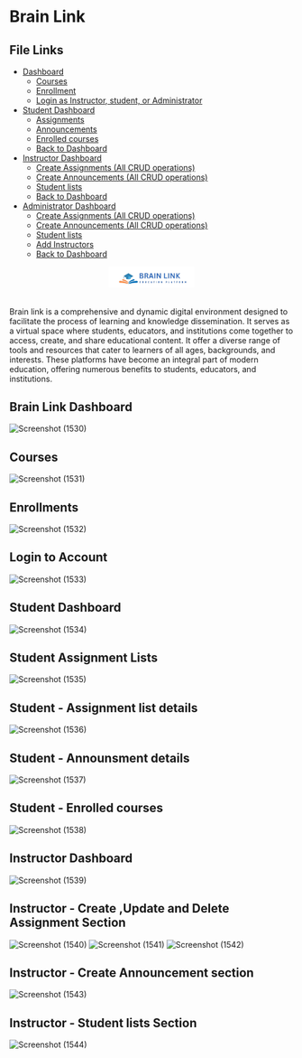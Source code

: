 # Brain Link  

## File Links

- [Dashboard](#dashboard)
  - [Courses](#courses)
  - [Enrollment](#enrollment)
  - [Login as Instructor, student, or Administrator](#login)
- [Student Dashboard](#dashboard)
  - [Assignments](#assignmets)
  - [Announcements](#announcements)
  - [Enrolled courses](#Enrolled)
  - [Back to Dashboard](#BacktToDash)
- [Instructor Dashboard](#dashboard)
  - [Create Assignments (All CRUD operations)](#assignmets)
  - [Create Announcements (All CRUD operations)](#announcements)
  - [Student lists](#Enrolled)
  - [Back to Dashboard](#BacktToDash)
- [Administrator Dashboard](#dashboard)
  - [Create Assignments (All CRUD operations)](#assignmets)
  - [Create Announcements (All CRUD operations)](#announcements)
  - [Student lists](#Enrolled)
  - [Add Instructors](#Instructor)
  - [Back to Dashboard](#BacktToDash)

<div align="center" > 
<img width="30%" src="https://github.com/Payalsahuj/Brain-Link-Angular/blob/main/experiment/src/assets/Image/Brain_Link.png"><br><br>

<p align="left">Brain link is a comprehensive and dynamic digital environment designed to facilitate the process of learning and knowledge dissemination. It serves as a virtual space where students, educators, and institutions come together to access, create, and share educational content. It offer a diverse range of tools and resources that cater to learners of all ages, backgrounds, and interests. These platforms have become an integral part of modern education, offering numerous benefits to students, educators, and institutions.
</p>
</div> 


## Brain Link Dashboard
![Screenshot (1530)](https://github.com/Payalsahuj/Brain-Link-Angular/assets/115584065/e47f352c-fb40-4d52-9c5e-d770dc07c2b0)

## Courses
![Screenshot (1531)](https://github.com/Payalsahuj/Brain-Link-Angular/assets/115584065/ef44c575-fa75-4db7-a7c2-1f5b8ec5bdce)

## Enrollments
![Screenshot (1532)](https://github.com/Payalsahuj/Brain-Link-Angular/assets/115584065/fa2c65c0-c231-4b79-b10e-b91964495233)

## Login to Account
![Screenshot (1533)](https://github.com/Payalsahuj/Brain-Link-Angular/assets/115584065/8a4659b6-ffa3-4532-a795-d68f170c7f44)

## Student Dashboard
![Screenshot (1534)](https://github.com/Payalsahuj/Brain-Link-Angular/assets/115584065/03983312-9455-496a-9f4d-78031780892f)

## Student Assignment Lists
![Screenshot (1535)](https://github.com/Payalsahuj/Brain-Link-Angular/assets/115584065/4373376d-3961-4064-8432-3a815ce2541f)

## Student - Assignment list details
![Screenshot (1536)](https://github.com/Payalsahuj/Brain-Link-Angular/assets/115584065/3e8b7590-4a3b-4bcb-8585-e14be5fb40d5)

## Student - Announsment details
![Screenshot (1537)](https://github.com/Payalsahuj/Brain-Link-Angular/assets/115584065/7592d19a-cbd9-45f3-a434-f9129f144e71)

## Student - Enrolled courses
![Screenshot (1538)](https://github.com/Payalsahuj/Brain-Link-Angular/assets/115584065/ee935b2c-93e0-4091-93a7-8c10775b4535)

## Instructor Dashboard
![Screenshot (1539)](https://github.com/Payalsahuj/Brain-Link-Angular/assets/115584065/23896083-c45e-49d7-a9c5-dea4a13ad05a)

## Instructor - Create ,Update and Delete Assignment Section
![Screenshot (1540)](https://github.com/Payalsahuj/Brain-Link-Angular/assets/115584065/8e39353f-30c4-475a-b0ec-881f935fdf7a)
![Screenshot (1541)](https://github.com/Payalsahuj/Brain-Link-Angular/assets/115584065/49873e84-c510-43fc-8c71-83cb71ecf5d3)
![Screenshot (1542)](https://github.com/Payalsahuj/Brain-Link-Angular/assets/115584065/64d6b41b-a1d7-4e85-9272-e2d2f67f7c4d)

## Instructor - Create Announcement section
![Screenshot (1543)](https://github.com/Payalsahuj/Brain-Link-Angular/assets/115584065/2ae0f774-e3ba-46b3-88b5-2adb3207a669)

## Instructor - Student lists Section
![Screenshot (1544)](https://github.com/Payalsahuj/Brain-Link-Angular/assets/115584065/5101d7ae-82a7-49c5-bf1b-f1c87762e7c0)


